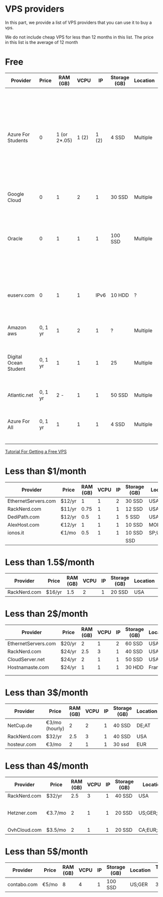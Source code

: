 # VPS providers
In this part, we provide a list of VPS providers that you can use it to buy a vps.

We do not include cheap VPS for less than 12 months in this list. The price in this list is the average of 12 month

# Free
| Provider            | Price  | RAM (GB)    | VCPU | IP   | Storage (GB) | Location | Transfer (TB) |Order Link                                                      | Note|
|---------------------|--------|-------------|------|------|--------------|----------|---------------|----------------------------------------------------------------|-----|
| Azure For Students  | 0      | 1 (or 2*.05)| 1 (2)| 1 (2)| 4   SSD      | Multiple | 0.1           |[Order](https://azure.microsoft.com/en-us/free/students/)       | For Students only. (B1ls Instance) You can create one or two VPS. [One Click Tutorial for setting up proxy in Azure](https://hiddify.github.io/setup_proxy.html)|
| Google Cloud        | 0      | 1           | 2    | 1    | 30  SSD      | Multiple | 0.1           |[Order](https://cloud.google.com/free/)                         | Needs Credit Card. |
| Oracle              | 0      | 1           | 1    | 1    | 100 SSD      | Multiple | 10            |[Order](https://www.oracle.com/cloud/free/#always-free)         | 50 Mbps link. You can create 2 VM for Free. Credit Card or Paypal Required|
| euserv.com          | 0      | 1           | 1    | IPv6 | 10  HDD      | ?        | 1             |[Order](https://www.euserv.com/en/virtual-private-server/root-vserver/v2/vs2-free.php)         | IPv6 Only. You need to add them behind a CDN for Iran|
| Amazon aws          | 0, 1 yr | 1       | 2    | 1    |  ?           | Multiple | 0.1           |[Order](https://aws.amazon.com/free) | Needs Credit Card. |
| Digital Ocean Student| 0, 1 yr| 1      | 1    | 1    | 25           | Multiple | 1             | [Order](https://www.digitalocean.com/github-students/)| Credit Card or Paypal Required, Free for Students Only,
| Atlantic.net         | 0, 1 yr| 2 -    | 1    | 1     | 50 SSD      | Multiple | 3             |[Order](https://cloud.atlantic.net/?page=signup)| Credit Card Required.
| Azure For All       | 0, 1 yr| 1 | 1| 1 | 4   SSD      | Multiple | 0.1           |[Order](https://azure.microsoft.com/en-us/free/)       | Needs Credit Card. (B1s only Instance) |

[Tutorial For Getting a Free VPS](https://www.youtube.com/watch?v=icqb564pvVc)


# Less than $1/month
| Provider            | Price  | RAM (GB) | VCPU | IP | Storage (GB) | Location | Transfer (TB) | virtualisation | Order Link                                                      |
|---------------------|--------|----------|------|----|--------------|----------|---------------|----------------|-----------------------------------------------------------------|
| EthernetServers.com | $12/yr | 1        | 1    | 2  | 30 SSD       | USA      | 2             | OpenVZ         | [Order](https://www.ethernetservers.com/clients/link.php?id=40) |
| RackNerd.com        | $11/yr | 0.75     | 1    | 1  | 12 SSD       | USA      | 1             | KVM            | [Order](https://my.racknerd.com/cart.php?a=add&pid=587)         |
| DediPath.com        | $12/yr | 0.5      | 1    | 1  | 5  SSD       | USA      | ∞             | OpenVZ         | [Order](https://my.racknerd.com/cart.php?a=add&pid=587)         |
| AlexHost.com        | €12/yr | 1        | 1    | 1  | 10 SSD       | MOL(EUR) | ∞             | KVM            | [Order](https://alexhost.com/vps/#unmanaged-link)               |
| ionos.it            | €1/mo  | 0.5      | 1    | 1  | 10 SSD       | SP;US;DE | ∞             | ?              | [Order](https://www.ionos.it/server/vps)                        |
|                     |        |          |      |    |    SSD       |          |               |                | [Order]()                                                       |


# Less than 1.5$/month
| Provider            | Price  | RAM (GB) | VCPU | IP | Storage (GB) | Location | Transfer (TB) | virtualisation | Order Link                                                                                       |
|---------------------|--------|----------|------|----|--------------|----------|---------------|----------------|--------------------------------------------------------------------------------------------------|
| RackNerd.com        | $16/yr | 1.5      | 2    | 1  | 20 SSD       | USA      | 4             | KVM            | [Order](https://my.racknerd.com/cart.php?a=add&pid=135)                                          |



# Less than 2$/month
| Provider            | Price  | RAM (GB) | VCPU | IP | Storage (GB) | Location | Transfer (TB) | virtualisation | Order Link                                                                                       |
|---------------------|--------|----------|------|----|--------------|----------|---------------|----------------|--------------------------------------------------------------------------------------------------|
| EthernetServers.com | $20/yr | 2        | 1    | 2  | 60 SSD       | USA      | 3             | OpenVZ         | [Order](https://www.ethernetservers.com/clients/link.php?id=41)                                  |
| RackNerd.com        | $24/yr | 2.5      | 3    | 1  | 40 SSD       | USA      | 6.5           | KVM            | [Order](https://my.racknerd.com/cart.php?a=add&pid=135)                                          |
| CloudServer.net     | $24/yr | 2        | 1    | 1  | 50 SSD       | USA      | 5             | KVM            | [Order](https://cloudserver.net/billing/cart.php?a=add&pid=13)                                   |
| Hostnamaste.com     | $24/yr | 1        | 1    | 1  | 30 HDD       | France   | 1             | OpenVZ         | [Order](https://www.hostnamaste.com/clients/cart.php?a=add&pid=44&promocode=24PERYEAROPENVZ1024) |
|                     |        |          |      |    |              |          |               |                |                                                                 |
|                     |        |          |      |    |              |          |               |                |                                                                 |


# Less than 3$/month
| Provider            | Price  | RAM (GB) | VCPU | IP | Storage (GB) | Location | Transfer (TB) | virtualisation | Order Link                                                                                       |
|---------------------|--------|----------|------|----|--------------|----------|---------------|----------------|--------------------------------------------------------------------------------------------------|
| NetCup.de           | €3/mo (hourly) | 2| 2    | 1  | 40 SSD       | DE;AT    | 80            | KVM            | [Order](https://www.netcup.de/bestellen/produkt.php?produkt=2948)                                |         |
| RackNerd.com        | $32/yr | 2.5      | 3    | 1  | 40 SSD       | USA      | 6.5           | KVM            | [Order](https://my.racknerd.com/cart.php?a=add&pid=135)                                          |
| hosteur.com         | €3/mo  | 2        | 1    | 1  | 30 ssd       | EUR      | ∞             | -              | [Order](https://www.hosteur.com/cloud/VPS)                                                        |

# Less than 4$/month
| Provider            | Price  | RAM (GB) | VCPU | IP | Storage (GB) | Location  | Transfer (TB) | virtualisation | Order Link                                                                                       |
|---------------------|--------|----------|------|----|--------------|-----------|---------------|----------------|--------------------------------------------------------------------------------------------------|
| RackNerd.com        | $32/yr | 2.5      | 3    | 1  | 40 SSD       | USA       | 6.5           | KVM            | [Order](https://my.racknerd.com/cart.php?a=add&pid=135)                                          |
| Hetzner.com         | €3.7/mo| 2        | 1    | 1  | 20 SSD       |US;GER;FIN | 20            | ~              | [Order](https://www.hetzner.com/cloud) Most IPs are Blocked                                      |
| OvhCloud.com        | $3.5/mo| 2        | 1    | 1  | 20 SSD       |CA;EUR;Asia| 20            | ~              | [Order](https://OvhCloud.com)                                                           |


# Less than 5$/month
| Provider            | Price  | RAM (GB) | VCPU | IP | Storage (GB) | Location | Transfer (TB) | virtualisation | Order Link                                                                                       |
|---------------------|--------|----------|------|----|--------------|----------|---------------|----------------|--------------------------------------------------------------------------------------------------|
| contabo.com         | €5/mo  | 8        | 4    | 1  | 100 SSD      | US;GER   | 32            | ~              | [Order](https://contabo.com/en/vps/vps-s-ssd/)                                                   |
